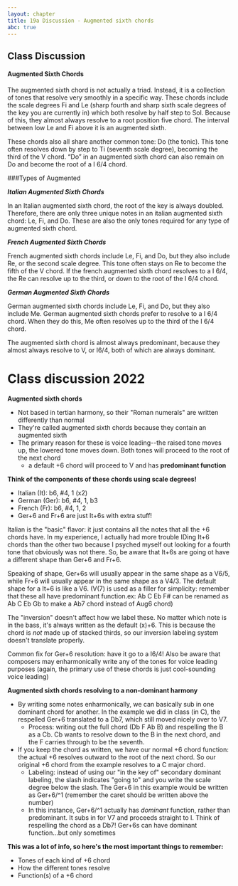 ```yaml
---
layout: chapter
title: 19a Discussion - Augmented sixth chords
abc: true
---
```


## Class Discussion

#### Augmented Sixth Chords

The augmented sixth chord is not actually a triad. Instead, it is a collection of tones that resolve very smoothly in a specific way. These chords include the scale degrees Fi and Le (sharp fourth and sharp sixth scale degrees of the key you are currently in) which both resolve by half step to Sol. Because of this, they almost always resolve to a root position five chord. The interval between low Le and Fi above it is an augmented sixth. 

These chords also all share another common tone: Do (the tonic). This tone often resolves down by step to Ti (seventh scale degree), becoming the third of the V chord. “Do” in an augmented sixth chord can also remain on Do and become the root of a I 6/4 chord.

###Types of Augmented

***Italian Augmented Sixth Chords***

In an Italian augmented sixth chord, the root of the key is always doubled. Therefore, there are only three unique notes in an italian augmented sixth chord: Le, Fi, and Do. These are also the only tones required for any type of augmented sixth chord.

***French Augmented Sixth Chords***

French augmented sixth chords include  Le, Fi, and Do, but they also include  Re, or the second scale degree. This tone often stays on Re to become the fifth of the V chord. If the french augmented sixth chord resolves to a I 6/4, the Re can resolve up to the third, or down to the root of the I 6/4 chord.

***German Augmented Sixth Chords***

German augmented sixth chords include Le, Fi, and Do, but they also include Me. German augmented sixth chords prefer to resolve to a I 6/4 chord. When they do this, Me often resolves up to the third of the I 6/4 chord. 


The augmented sixth chord is almost always predominant, because they almost always resolve to V, or I6/4, both of which are always dominant.


# Class discussion 2022

**Augmented sixth chords**
- Not based in tertian harmony, so their "Roman numerals" are written differently than normal
- They're called augmented sixth chords because they contain an augmented sixth
- The primary reason for these is voice leading--the raised tone moves up, the lowered tone moves down. Both tones will proceed to the root of the next chord
  - a default +6 chord will proceed to V and has **predominant function**

**Think of the components of these chords using scale degrees!**
- Italian (It): b6, #4, 1 (x2)
- German (Ger): b6, #4, 1, b3
- French (Fr): b6, #4, 1, 2
- Ger+6 and Fr+6 are just It+6s with extra stuff!

Italian is the "basic" flavor: it just contains all the notes that all the +6 chords have. In my experience, I actually had more trouble IDing It+6 chords than the other two because I psyched myself out looking for a fourth tone that obviously was not there. So, be aware that It+6s are going ot have a different shape than Ger+6 and Fr+6.

Speaking of shape, Ger+6s will usually appear in the same shape as a V6/5, while Fr+6 will usually appear in the same shape as a V4/3. The default shape for a It+6 is like a V6. (V(7) is used as a filler for simplicity: remember that these all have predominant function.ex: Ab C Eb F# can be renamed as Ab C Eb Gb to make a Ab7 chord instead of Aug6 chord)

The "inversion" doesn't affect how we label these. No matter which note is in the bass, it's always written as the default (x)+6. This is because the chord is *not* made up of stacked thirds, so our inversion labeling system doesn't translate properly.

Common fix for Ger+6 resolution: have it go to a I6/4! Also be aware that composers may enharmonically write any of the tones for voice leading purposes (again, the primary use of these chords is just cool-sounding voice leading)

**Augmented sixth chords resolving to a non-dominant harmony**
- By writing some notes enharmonically, we can basically sub in one dominant chord for another. In the example we did in class (in C), the respelled Ger+6 translated to a Db7, which still moved nicely over to V7.
  - Process: writing out the full chord (Db F Ab B) and respelling the B as a Cb. Cb wants to resolve down to the B in the next chord, and the F carries through to be the seventh.
- If you keep the chord as written, we have our normal +6 chord function: the actual +6 resolves outward to the root of the next chord. So our original +6 chord from the example resolves to a C major chord.
  - Labeling: instead of using our "in the key of" secondary dominant labeling, the slash indicates "going to" and you write the scale degree below the slash. The Ger+6 in this example would be written as Ger+6/^1 (remember the caret should be written above the number)
  - In this instance, Ger+6/^1 actually has *dominant* function, rather than predominant. It subs in for V7 and proceeds straight to I. Think of respelling the chord as a Db7! Ger+6s can have dominant function...but only sometimes

**This was a lot of info, so here's the most important things to remember:**
- Tones of each kind of +6 chord
- How the different tones resolve
- Function(s) of a +6 chord
